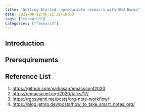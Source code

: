 ```yaml
---
title: "Getting Started reproducible research with GNU Emacs"
date: 2021-09-12T06:11:32+10:00
tags: ["research"]
categories: ["research"]
---
```


## Introduction

## Prerequirements

## Reference List
1. https://github.com/nalhasan/emacsconf2020
2. https://emacsconf.org/2020/talks/17/
3. https://rgoswami.me/posts/org-note-workflow/
4. https://blog.jethro.dev/posts/how_to_take_smart_notes_org/

